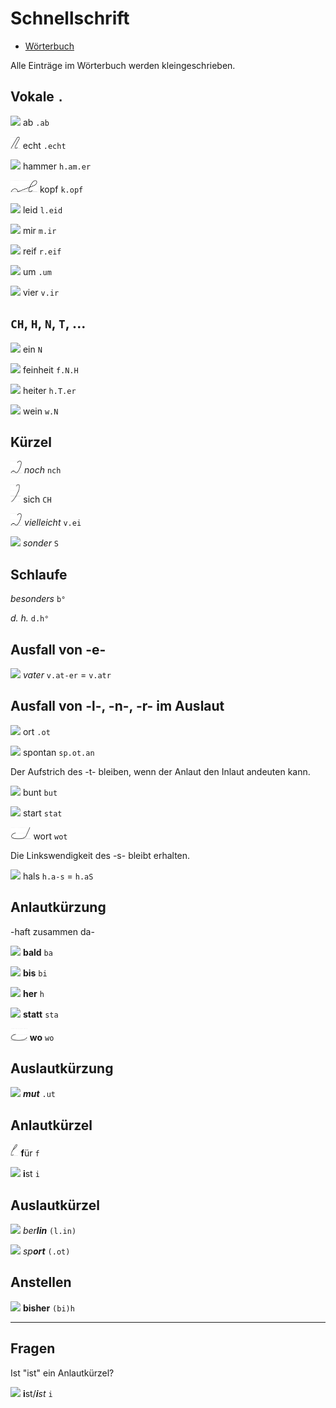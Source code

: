 # Schnellschrift

* [Wörterbuch](wörterbuch.md)

Alle Einträge im Wörterbuch werden kleingeschrieben.

## Vokale `.`

<img src="wörter/ab.png" height="20" /> ab `.ab`

<img src="wörter/echt.png" height="20" /> echt `.echt`

<img src="wörter/hammer.png" height="20" /> hammer `h.am.er`

<img src="wörter/kopf.png" height="20" /> kopf `k.opf`

<img src="wörter/leid.png" height="20" /> leid `l.eid`

<img src="wörter/mir.png" height="20" /> mir `m.ir`

<img src="wörter/reif.png" height="30" /> reif `r.eif`

<img src="wörter/um.png" height="20" /> um `.um`

<img src="wörter/vier.png" height="20" /> vier `v.ir`

## `CH`, `H`, `N`, `T`, ...

<img src="wörter/ein.png" height="20" /> ein `N`

<img src="wörter/feinheit.png" height="30" /> feinheit `f.N.H`

<img src="wörter/heiter.png" height="20" /> heiter `h.T.er`

<img src="wörter/wein.png" height="20" /> wein `w.N`

## Kürzel

<img src="wörter/noch.png" height="20" /> *noch* `nch`

<img src="wörter/sich.png" height="30" /> sich `CH`

<img src="wörter/noch.png" height="20" /> *vielleicht* `v.ei`

<img src="wörter/sonder.png" height="20" /> *sonder* `S`

## Schlaufe

*besonders* `b°`

*d. h.* `d.h°`

## Ausfall von -e-

<img src="wörter/vater.png" height="20" /> *vater* `v.at-er` = `v.atr`

## Ausfall von -l-, -n-, -r- im Auslaut

<img src="wörter/ort.png" height="20" /> ort `.ot`

<img src="wörter/spontan.png" height="30" /> spontan `sp.ot.an`

Der Aufstrich des -t- bleiben, wenn der Anlaut den Inlaut andeuten kann.

<img src="wörter/bunt.png" height="25" /> bunt `but`

<img src="wörter/start.png" height="20" /> start `stat`

<img src="wörter/wort.png" height="20" /> wort `wot`

Die Linkswendigkeit des -s- bleibt erhalten.

<img src="wörter/hals.png" height="20" /> hals `h.a-s` = `h.aS`

## Anlautkürzung

-haft
zusammen
da-

<img src="wörter/bald.png" height="20" /> **bald** `ba`

<img src="wörter/bis.png" height="20" /> **bis** `bi`

<img src="wörter/her.png" height="20" /> **her** `h`

<img src="wörter/statt.png" height="30" /> **statt** `sta`

<img src="wörter/wo.png" height="20" /> **wo** `wo`

## Auslautkürzung

<img src="wörter/mut.png" height="30" /> ***mut*** `.ut`

## Anlautkürzel

<img src="wörter/für.png" height="20" /> **f**ür `f`

<img src="wörter/ist.png" height="20" /> **i**st `i`

## Auslautkürzel

<img src="wörter/berlin.png" height="20" /> *ber****lin*** `(l.in)`

<img src="wörter/sport.png" height="20" /> *sp****ort*** `(.ot)`

## Anstellen

<img src="wörter/bisher.png" height="20" /> **bis**<i></i>**her** `(bi)h`

-----

## Fragen

Ist "ist" ein Anlautkürzel?

<img src="wörter/ist.png" height="20" /> **i**st/***i****st* `i`

<!--
Fenster mit .er
-->

<!-- TODO

all
als
also
ander
ant-
auf
aus
besonder(s)
bis
da-
dar
das, daß
d.h.
dem
den
der
des
dessen
deutsch
die
dies
doch
Dr, Doktor
durch
eine
ent-
er(-)
es
fort
für
ge-
gegen
hab..., hast, hat
-haft
hatt...
hätt...
-heit
her
hin
hint...
ich
in
ist
kann(st)
könn...
konnt...
-keit
kon-
-lich
miß(ss)-
mit(t)
nicht
nied(e)r
noch
nur
ohn(e)
rück-
-schaft
schon
sei
selbst
sich
sie
sind
so
solch
soll(st)
sonder(s, n)
-tum, -tüm
üb(e)r
un-
und
usw.
-ung
-l-ung, -r-ung
uns
unser
unter
ver-
vielleicht
voll
völl...
vom
von
vor
wenn
werd...
wi(e)d(e)r
will(st)
woll...
wir
wird, wirst
wo
worden
wurd(e)
würd(e)
zer-
zu
zurück
zum
zur
zusammen
zwischen

-->